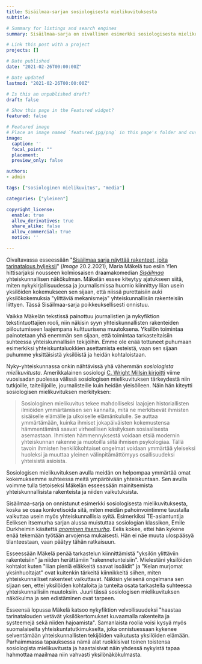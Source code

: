```yaml
---
title: Sisäilmaa-sarjan sosiologisesta mielikuvituksesta
subtitle:

# Summary for listings and search engines
summary: Sisäilmaa-sarja on oivallinen esimerkki sosiologisesta mielikuvituksesta, jonka avulla tuoda esiin yksilön pahoinvoinnin taustalla vaikuttavia yhteiskunnallisia tekijöitä.

# Link this post with a project
projects: []

# Date published
date: "2021-02-26T00:00:00Z"

# Date updated
lastmod: "2021-02-26T00:00:00Z"

# Is this an unpublished draft?
draft: false

# Show this page in the Featured widget?
featured: false

# Featured image
# Place an image named `featured.jpg/png` in this page's folder and customize its options here.
image:
  caption: ''
  focal_point: ""
  placement:
  preview_only: false

authors:
- admin

tags: ["sosiologinen mielikuvitus", "media"]

categories: ["yleinen"]

copyright_license:
  enable: true
  allow_derivatives: true
  share_alike: false
  allow_commercial: true
  notice: ''

---
```


Oivaltavassa esseessään "[Sisäilmaa sarja näyttää rakenteet, joita tarinatalous hyljeksii](https://www.apu.fi/artikkelit/sisailmaa-sarja-nayttaa-rakenteet-joita-tarinatalous-hyljeksii)" (*Image* 20.2.2021), Maria Mäkelä tuo esiin Ylen hittisarjaksi nousseen kolmiosaisen draamakomedian [*Sisäilmaa*](https://areena.yle.fi/1-50706776) yhteiskunnallisen näkökulman. Mäkelän essee kiteytyy ajatukseen siitä, miten nykykirjallisuudessa ja journalismissa huomio kiinnittyy liian usein yksilöiden kokemukseen sen sijaan, että niissä purettaisiin auki yksilökokemuksia "ylittäviä mekanismeja" yhteiskunnallisiin rakenteisiin liittyen. Tässä Sisäilmaa-sarja poikkeuksellisesti onnistuu.

Vaikka Mäkelän tekstissä painottuu journalistien ja nykyfiktion tekstintuottajien rooli, niin näkisin syyn yhteiskunnallisten rakenteiden piiloutumiseen laajempana kulttuurisena muutoksena. Yksilön toimintaa painotetaan yhä enemmän sen sijaan, että toimintaa tarkasteltaisiin suhteessa yhteiskunnallisiin tekijöihin. Emme ole enää tottuneet puhumaan esimerkiksi yhteiskuntaluokkien asettamista esteistä, vaan sen sijaan puhumme yksittäisistä yksilöistä ja heidän kohtaloistaan.

Nyky-yhteiskunnassa onkin nähtävissä yhä vähemmän *sosiologista mielikuvitusta*. Amerikkalainen sosiologi [C. Wright Millsin kirjoitti](https://www.gaudeamus.fi/mills_sosiologinen/) viime vuosisadan puolessa välissä sosiologisen mielikuvituksen tärkeydestä niin tutkjoille, taiteilijoille, journalisteille kuin heidän yleisölleen. Näin hän kiteytti sosiologisen mielikuvituksen merkityksen:

> Sosiologinen mielikuvitus tekee mahdolliseksi laajojen historiallisten ilmiöiden ymmärtämisen sen kannalta, mitä ne merkitsevät ihmisten sisäiselle elämälle ja ulkoiselle elämänkululle. Se auttaa ymmärtämään, kuinka ihmiset jokapäiväisten kokemustensa hämmentäminä saavat virheellisen käsityksen sosiaalisesta asemastaan. Ihmisten hämmennyksestä voidaan etsiä modernin yhteiskunnan rakenne ja muotoilla siitä ihmisen psykologiaa. Tällä tavoin ihmisten henkilökohtaiset ongelmat voidaan ymmärtää yleiseksi huoleksi ja muuttaa yleinen välinpitämättömyys osallisuudeksi yhteisistä asioista.

Sosiologisen mielikuvituksen avulla meidän on helpompaa ymmärtää omat kokemuksemme suhteessa meitä ympäröivään yhteiskuntaan. Sen avulla voimme tulla tietoiseksi Mäkelän esseessään mainitsemista yhteiskunnallisista rakenteista ja niiden vaikutuksista.

Sisäilmaa-sarja on onnistunut esimerkki sosiologisesta mielikuvituksesta, koska se osaa konkretisoida sitä, miten meidän pahoinvointimme taustalla vaikuttaa usein myös yhteiskunnallisia syitä. Esimerkiksi TE-asiantuntija Eeliksen itsemurha sarjan alussa muistuttaa sosiologian klassikon, Emile Durkheimin käsitettä [*anominen itsemurha*](https://en.wikipedia.org/wiki/Suicide_(Durkheim_book)#Anomic_suicide). Eelis kokee, ettei hän kykene enää tekemään työtään arvojensa mukaisesti. Hän ei näe muuta ulospääsyä tilanteestaan, vaan päätyy tähän ratkaisuun.

Esseessään Mäkelä penää tarkastelun kiinnittämistä "yksilön ylittäviin rakenteisiin" ja niiden herättämiin "rakennetunteisiin". Mielestäni yksilöiden kohtalot kuten "liian pieniä eläkkeitä saavat isoäidit" ja "Kelan murjomat yksinhuoltajat" ovat kuitenkin tärkeitä kiinnikkeitä siihen, miten yhteiskunnalliset rakenteet vaikuttavat. Näkisin yleisenä ongelmana sen sijaan sen, ettei yksilöiden kohtaloita ja tunteita osata tarkastella suhteessa yhteiskunnallisiin muutoksiin. Juuri tässä sosiologisen mielikuvituksen näkökulma ja sen edistäminen ovat tarpeen.

Esseensä lopussa Mäkelä katsoo nykyfiktion velvollisuudeksi "haastaa tarinatalouden vetävät yksilökertomukset kuvaamalla rakenteita ja systeemejä sekä niiden hajoamista". Samanlaista roolia voisi kysyä myös suomalaiselta yhteiskuntatutkimukselta, joka onnistuessaan kykenee selventämään yhteiskunnallisten tekijöiden vaikutusta yksilöiden elämään. Parhaimmassa tapauksessa nämä alat ruokkisivat toinen toistensa sosiologista mielikuvitusta ja haastaisivat näin yhdessä nykyistä tapaa hahmottaa maailmaa niin vahvasti yksilönäkökulmasta.